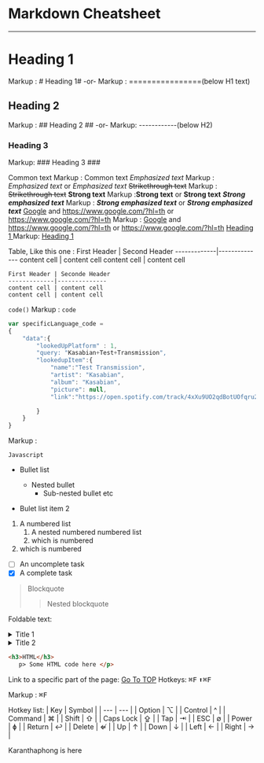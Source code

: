 # Markdown Cheatsheet<a name = "TOP"></a>

---

# Heading 1

Markup : # Heading 1#
-or-
Markup : ================(below H1 text)

## Heading 2

Markup : ## Heading 2 ##
-or-
Markup: ------------(below H2)

### Heading 3

Markup: ### Heading 3 ###

Common text
Markup : Common text
_Emphasized text_
Markup : _Emphasized text_ or _Emphasized text_
~~Strikethrough text~~
Markup : ~~Strikethrough text~~
**Strong text**
Markup :**Strong text** or **Strong text**
**_Strong emphasized text_**
Markup : **_Strong emphasized text_** or **_Strong emphasized text_**
[Google](https://www.google.com/?hl=th "google gome page") and https://www.google.com/?hl=th or <https://www.google.com/?hl=th>
Markup : [Google](https://www.google.com/?hl=th "google gome page") and https://www.google.com/?hl=th or <https://www.google.com/?hl=th>
[Heading 1 ](#heading-1 "GO to heading-1")
Markup: [Heading 1 ](#heading-1 "GO to heading-1")

Table, Like this one :
First Header | Second Header
-------------|--------------
content cell | content cell
content cell | content cell

```
First Header | Seconde Header
-------------|--------------
content cell | content cell
content cell | content cell
```

`code()`
Markup : `code`

```javascript
var specificLanguage_code =
{
    "data":{
        "lookedUpPlatform" : 1,
        "query: "Kasabian+Test+Transmission",
        "lookedupItem":{
            "name":"Test Transmission",
            "artist": "Kasabian",
            "album": "Kasabian",
            "picture": null,
            "link":"https://open.spotify.com/track/4xXu9UO2qdBotUOfqru2UC"

        }
    }
}
```

Markup :

```
Javascript
```

- Bullet list

  - Nested bullet
    - Sub-nested bullet etc

- Bulet list item 2

1. A numbered list
   1. A nested numbered numbered list
   2. which is numbered
2. which is numbered

- [ ] An uncomplete task
- [x] A complete task

> Blockquote
>
> > Nested blockquote

Foldable text:

<details>
  <summary> Title 1 </summary>
  <p>content 1 content 1 content 1 content 1 </p>
  </details>
  <details>
    <summary> Title 2</summary>
     <p>Content 2 Content 2 Content 2 Content 2</p>
     </details>

 ```html
 <h3>HTML</h3>
    p> Some HTML code here </p>
 ```

Link to a specific part of the page:
[Go To TOP](#Top)
Hotkeys:
<kbd> &#8984;F</kbd>
<kbd> ⬆&#8984;F</kbd>

  Markup : <kbd> &#8984;F</kbd>

Hotkey list:
| Key | Symbol |
| --- | --- |
| Option | &#8997; |
| Control | ^ |
| Command | &#8984; |
| Shift | ⇧ |
| Caps Lock | ⇪ |
| Tap | ⇥ |
| ESC | ∅  |
| Power | ɸ |
| Return | ↩ |
| Delete | ⇍ |
| Up | ↑ |
| Down | ↓ |
| Left | ← |
| Right | → |

Karanthaphong is here